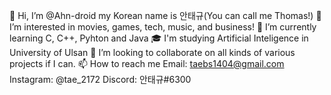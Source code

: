 👋 Hi, I’m @Ahn-droid my Korean name is 안태규(You can call me Thomas!)
👀 I’m interested in movies, games, tech, music, and business!
🌱 I’m currently learning C, C++, Pyhton and Java
🎓 I'm studying Artificial Inteligence in University of Ulsan
💞️ I’m looking to collaborate on all kinds of various projects if I can.
📫 How to reach me
Email: taebs1404@gmail.com
Instagram: @tae_2172
Discord: 안태규#6300
